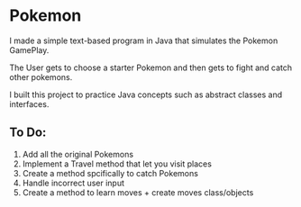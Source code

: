 # Pokemon

I made a simple text-based program in Java that simulates the Pokemon GamePlay.

The User gets to choose a starter Pokemon and then gets to fight and catch other pokemons.

I built this project to practice Java concepts such as abstract classes and interfaces.

## To Do:
1. Add all the original Pokemons
2. Implement a Travel method that let you visit places
4. Create a method spcifically to catch Pokemons
5. Handle incorrect user input
6. Create a method to learn moves + create moves class/objects

